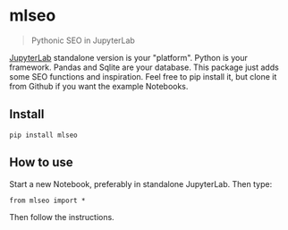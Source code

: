 # mlseo
> Pythonic SEO in JupyterLab


<a href="https://github.com/jupyterlab/jupyterlab-desktop">JupyterLab</a> standalone version is your "platform". Python is your framework. Pandas and Sqlite are your database. This package just adds some SEO functions and inspiration. Feel free to pip install it, but clone it from Github if you want the example Notebooks.

## Install

`pip install mlseo`

## How to use

Start a new Notebook, preferably in standalone JupyterLab. Then type:

    from mlseo import *
    
Then follow the instructions.
